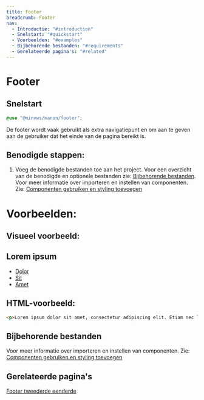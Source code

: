 ```yaml
---
title: Footer
breadcrumb: Footer
nav:
  - Introductie: "#introduction"
  - Snelstart: "#quickstart"
  - Voorbeelden: "#examples"
  - Bijbehorende bestanden: "#requirements"
  - Gerelateerde pagina's: "#related"
---
```


<h1 id="introduction">Footer</h1>

<h2 id="quickstart">Snelstart</h2>

```scss
@use "@minvws/manon/footer";
```

De footer wordt vaak gebruikt als extra navigatiepunt en om aan te geven aan de gebruiker
dat het einde van de pagina bereikt is.

## Benodigde stappen:

1.  Voeg de benodigde bestanden toe aan het project. Voor een overzicht van de benodigde en
    optionele bestanden zie:
    [Bijbehorende bestanden](#requirements). Voor meer informatie over importeren en
    instellen van componenten. Zie:
    [Componenten gebruiken en styling toevoegen](/documentation/import-styling)

<h1 id="examples">Voorbeelden:</h1>

<h2>Visueel voorbeeld:</h2>

<footer>
  <nav aria-labelledby="footer-nav-1-heading">
    <h1 id="footer-nav-1-heading">Lorem ipsum</h1>
    <ul>
      <li><a href="footer">Dolor</a></li>
      <li><a href="footer">Sit</a></li>
      <li><a href="footer">Amet</a></li>
    </ul>
  </nav>
</footer>

<h2>HTML-voorbeeld:</h2>

```html
<p>Lorem ipsum dolor sit amet, consectetur adipiscing elit. Etiam nec libero dictum, ultrices orci vel, varius ipsum. Aliquam in lorem lectus. Vestibulum ante ipsum primis in faucibus orci luctus et ultrices posuere cubilia curae; Praesent id accumsan quam. Cras erat diam, vestibulum vel congue id, vehicula in purus. Quisque sodales neque augue, at pulvinar ligula sodales vestibulum. Nam id tristique nibh, eget porta mauris. Curabitur vitae pulvinar quam. Mauris id risus vel diam venenatis pulvinar. Maecenas ultricies id velit sed rhoncus. Aliquam erat volutpat. Phasellus et posuere purus. Morbi a viverra risus.</p>
```

<h2 id="requirements">Bijbehorende bestanden</h2>

Voor meer informatie over importeren en instellen van componenten. Zie:
[Componenten gebruiken en styling toevoegen](/documentation/import-styling)

<h2 id="related">Gerelateerde pagina's</h2>

<a href="/components/footer-two-thirds-one-third">Footer tweederde eenderde</a>
